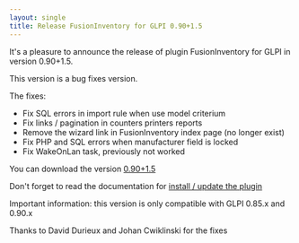 ```yaml
---
layout: single
title: Release FusionInventory for GLPI 0.90+1.5
---
```


It's a pleasure to announce the release of plugin FusionInventory for GLPI in version 0.90+1.5.

This version is a bug fixes version.

The fixes:

* Fix SQL errors in import rule when use model criterium
* Fix links / pagination in counters printers reports
* Remove the wizard link in FusionInventory index page (no longer exist)
* Fix PHP and SQL errors when manufacturer field is locked
* Fix WakeOnLan task, previously not worked

You can download the version [0.90+1.5](https://github.com/fusioninventory/fusioninventory-for-glpi/releases/tag/glpi090%2B1.5)

Don't forget to read the documentation for [install / update the plugin](https://documentation.fusioninventory.org/%20FusionInventory_for_GLPI/%20%20Installation%20%26%20update/1.installation/)


Important information: this version is only compatible with GLPI 0.85.x and 0.90.x

Thanks to David Durieux and Johan Cwiklinski for the fixes


